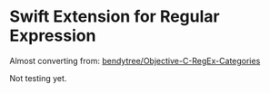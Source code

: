 # Swift Extension for Regular Expression

Almost converting from: [bendytree/Objective-C-RegEx-Categories](https://github.com/bendytree/Objective-C-RegEx-Categories)

Not testing yet.
